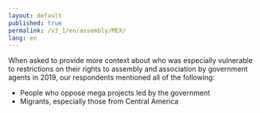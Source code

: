 ```yaml
---
layout: default
published: true
permalink: /v3_1/en/assembly/MEX/
lang: en
---
```

When asked to provide more context about who was especially vulnerable to restrictions on their rights to assembly and association by government agents in 2019, our respondents mentioned all of the following:

-	People who oppose mega projects led by the government
-	Migrants, especially those from Central America
